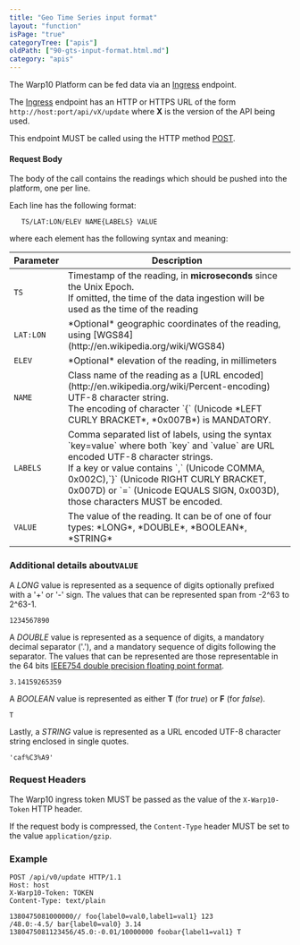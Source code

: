 ```yaml
---
title: "Geo Time Series input format"
layout: "function"
isPage: "true"
categoryTree: ["apis"]
oldPath: ["90-gts-input-format.html.md"]
category: "apis"
---
```



The Warp10 Platform can be fed data via an [Ingress](ingress) endpoint.

The [Ingress](ingress) endpoint has an HTTP or HTTPS URL of the form `http://host:port/api/vX/update` where **X** is the version of the API being used.

This endpoint MUST be called using the HTTP method [POST](http://en.wikipedia.org/wiki/POST_(HTTP)).

#### Request Body ####

The body of the call contains the readings which should be pushed into the platform, one per line.

Each line has the following format:

```
   TS/LAT:LON/ELEV NAME{LABELS} VALUE
```

where each element has the following syntax and meaning:

<div class="panel panel-default">
  <div class="panel-body"><table class="table">
      <thead>
        <tr>
          <th>Parameter</th>
          <th>Description</th>
        </tr>
      </thead>
      <tbody>
        <tr>
          <td><code>TS</code></td>
          <td>
             Timestamp of the reading, in <b>microseconds</b> since the Unix Epoch. <br />
             If omitted, the time of the data ingestion will be used as the time of the reading
          </td>
        </tr>
        <tr>
          <td><code>LAT:LON</code></td>
          <td>*Optional* geographic coordinates of the reading, using [WGS84](http://en.wikipedia.org/wiki/WGS84)</td>
        </tr>
        <tr>
          <td><code>ELEV</code></td>
          <td>*Optional* elevation of the reading, in millimeters</td>
        </tr>
        <tr>
          <td><code>NAME</code></td>
          <td>
            Class name of the reading as a [URL encoded](http://en.wikipedia.org/wiki/Percent-encoding) UTF-8 character string. <br >
            The encoding of character `{` (Unicode *LEFT CURLY BRACKET*, *0x007B*) is MANDATORY.
          </td>
        </tr>
         <tr>
          <td><code>LABELS</code></td>
          <td>
            Comma separated list of labels, using the syntax `key=value` where both `key` and `value` are URL encoded UTF-8 character strings. <br !>
            If a key or value contains `,` (Unicode COMMA, 0x002C),`}` (Unicode RIGHT CURLY BRACKET, 0x007D) or `=` (Unicode EQUALS SIGN, 0x003D), those characters MUST be encoded.
        </td>
        </tr>
        <tr>
          <td><code>VALUE</code></td>
          <td>The value of the reading. It can be of one of four types: *LONG*, *DOUBLE*, *BOOLEAN*, *STRING*</td>
        </tr>
      </tbody>
    </table>
  </div>
</div>  
  



### Additional details about`VALUE`  ###

A *LONG* value is represented as a sequence of digits optionally prefixed with a '+' or '-' sign. The values that can be represented span from -2^63 to 2^63-1.

    1234567890

A *DOUBLE* value is represented as a sequence of digits, a mandatory decimal separator ('.'), and a mandatory sequence of digits following the separator. The values that can be represented are those representable in the 64 bits [IEEE754 double precision floating point format](http://en.wikipedia.org/wiki/Double_precision_floating-point_format).

    3.14159265359

A *BOOLEAN* value is represented as either **T** (for *true*) or **F** (for *false*).

    T

Lastly, a *STRING* value is represented as a URL encoded UTF-8 character string enclosed in single quotes.

    'caf%C3%A9'


### Request Headers ###

The Warp10 ingress token MUST be passed as the value of the `X-Warp10-Token` HTTP header.

If the request body is compressed, the `Content-Type` header MUST be set to the value `application/gzip`.

### Example ###

    POST /api/v0/update HTTP/1.1
    Host: host
    X-Warp10-Token: TOKEN
    Content-Type: text/plain

    1380475081000000// foo{label0=val0,label1=val1} 123
    /48.0:-4.5/ bar{label0=val0} 3.14
    1380475081123456/45.0:-0.01/10000000 foobar{label1=val1} T

